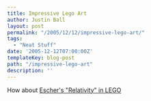 ```yaml
---
title: Impressive Lego Art
author: Justin Ball
layout: post
permalink: "/2005/12/12/impressive-lego-art/"
tags:
  - "Neat Stuff"
date: '2005-12-12T07:00:00Z'
templateKey: blog-post
path: "/impressive-lego-art"
description: ''
---
```


How about [Escher's "Relativity" in LEGO][1]

 [1]: http://www.andrewlipson.com/escher/relativity.html
